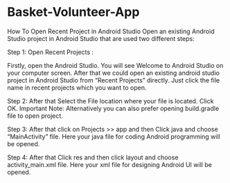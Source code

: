 # Basket-Volunteer-App

How To Open Recent Project in Android Studio
Open an existing Android Studio project in Android Studio that are used two different steps:

Step 1: Open Recent Projects :

Firstly, open the Android Studio. You will see Welcome to Android Studio on your computer screen. After that we could open an existing android studio project in Android Studio from “Recent Projects” directly. Just click the file name in recent projects which you want to open.

Step 2: After that Select the File location where your file is located. Click OK.
Important Note: Alternatively you can also prefer opening build.gradle file to open project.

Step 3: After that click on Projects >> app and then Click java and choose “MainActivity” file. Here your java file for coding Android programming  will be opened.

Step 4: After that Click res and then click layout and choose activity_main.xml file. Here your xml file for designing Android UI will be opened.
